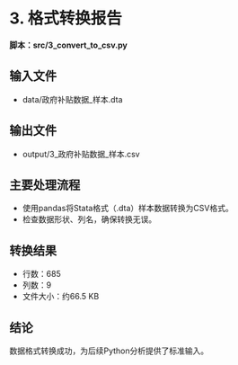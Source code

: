 # 3. 格式转换报告

**脚本：src/3_convert_to_csv.py**

## 输入文件
- data/政府补贴数据_样本.dta

## 输出文件
- output/3_政府补贴数据_样本.csv

## 主要处理流程
- 使用pandas将Stata格式（.dta）样本数据转换为CSV格式。
- 检查数据形状、列名，确保转换无误。

## 转换结果
- 行数：685
- 列数：9
- 文件大小：约66.5 KB

## 结论
数据格式转换成功，为后续Python分析提供了标准输入。 